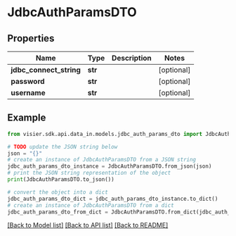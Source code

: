 # JdbcAuthParamsDTO


## Properties

Name | Type | Description | Notes
------------ | ------------- | ------------- | -------------
**jdbc_connect_string** | **str** |  | [optional] 
**password** | **str** |  | [optional] 
**username** | **str** |  | [optional] 

## Example

```python
from visier.sdk.api.data_in.models.jdbc_auth_params_dto import JdbcAuthParamsDTO

# TODO update the JSON string below
json = "{}"
# create an instance of JdbcAuthParamsDTO from a JSON string
jdbc_auth_params_dto_instance = JdbcAuthParamsDTO.from_json(json)
# print the JSON string representation of the object
print(JdbcAuthParamsDTO.to_json())

# convert the object into a dict
jdbc_auth_params_dto_dict = jdbc_auth_params_dto_instance.to_dict()
# create an instance of JdbcAuthParamsDTO from a dict
jdbc_auth_params_dto_from_dict = JdbcAuthParamsDTO.from_dict(jdbc_auth_params_dto_dict)
```
[[Back to Model list]](../README.md#documentation-for-models) [[Back to API list]](../README.md#documentation-for-api-endpoints) [[Back to README]](../README.md)


